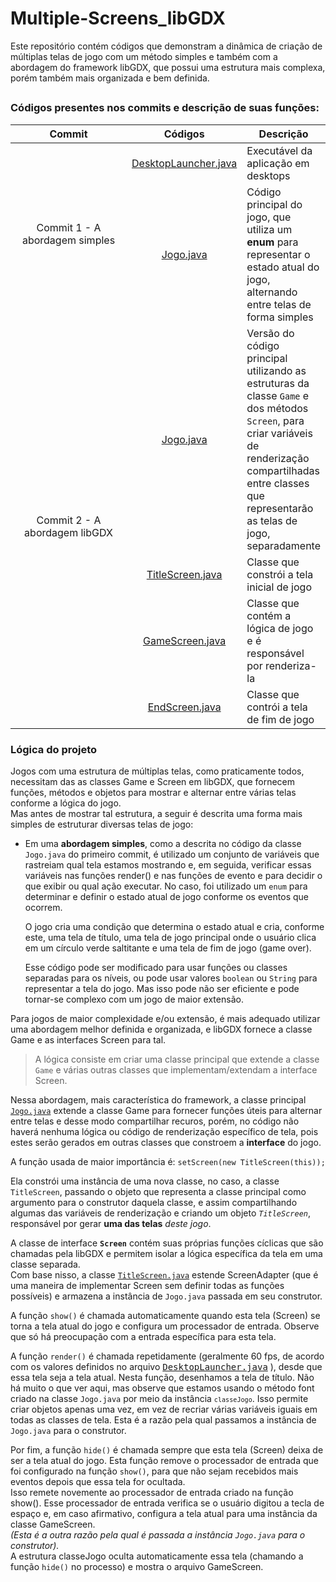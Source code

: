 <h1>Multiple-Screens_libGDX</h1>
<p>Este repositório contém códigos que demonstram a dinâmica de criação de múltiplas telas de jogo com um método simples e também 
com a abordagem do framework libGDX, que possui uma estrutura mais complexa, porém também mais organizada e bem definida.</p>
<h2></h2>
<div>
  <h3>Códigos presentes nos commits e descrição de suas funções:</h3>
  <table align="center">
    <thead><tr>
      <th width="261">Commit</th>
      <th>Códigos</th>
      <th>Descrição</th>
    </tr></thead>
    <tbody align="center">
      <tr>
        <td rowspan="2">Commit 1 - A abordagem simples</td>
        <td><a href="https://github.com/luc-gh/Multiple-Screens_libGDX/blob/master/desktop/src/com/libgdx/screen/DesktopLauncher.java">DesktopLauncher.java</a></td>
        <td align="left">Executável da aplicação em desktops</td>
      </tr>
      <tr>
        <td><a href="https://github.com/luc-gh/Multiple-Screens_libGDX/blob/dbb190617cc38433c2262d409e4c9e78a38544a6/core/src/com/libgdx/screen/Jogo.java">Jogo.java</a></td>
        <td align="left">Código principal do jogo, que utiliza um <b>enum</b> para representar o estado atual do jogo, alternando entre telas de forma simples</td>
      </tr>
      <tr>
        <td rowspan="4">Commit 2 - A abordagem libGDX</td>
        <td><a href="https://github.com/luc-gh/Multiple-Screens_libGDX/blob/master/core/src/com/libgdx/screen/Jogo.java">Jogo.java</a></td>
        <td align="left">Versão do código principal utilizando as estruturas da classe <code>Game</code> e dos métodos <code>Screen</code>, para criar variáveis de renderização compartilhadas entre classes que representarão as telas de jogo, separadamente</td>
      </tr>
      <tr>
        <td><a href="https://github.com/luc-gh/Multiple-Screens_libGDX/blob/master/core/src/com/libgdx/screen/TitleScreen.java">TitleScreen.java</a></td>
        <td align="left">Classe que constrói a tela inicial de jogo</td>
      </tr>
      <tr>
        <td><a href="https://github.com/luc-gh/Multiple-Screens_libGDX/blob/master/core/src/com/libgdx/screen/GameScreen.java">GameScreen.java</a></td>
        <td align="left">Classe que contém a lógica de jogo e é responsável por renderiza-la</td>
      </tr>
      <tr>
        <td><a href="https://github.com/luc-gh/Multiple-Screens_libGDX/blob/master/core/src/com/libgdx/screen/EndScreen.java">EndScreen.java</a></td>
        <td align="left">Classe que contrói a tela de fim de jogo</td>
      </tr>
    </tbody>
  </table>
</div>
<div>
  <h3>Lógica do projeto</h3>
  <p>
  Jogos com uma estrutura de múltiplas telas, como praticamente todos, necessitam das as classes Game e Screen em libGDX, 
  que fornecem funções, métodos e objetos para mostrar e alternar entre várias telas conforme a lógica do jogo.<br>
  Mas antes de mostrar tal estrutura, a seguir é descrita uma forma mais simples de estruturar diversas telas de jogo:
  </p>
  <ul>
    <li>
      <p>Em uma <b>abordagem simples</b>, como a descrita no código da classe <code>Jogo.java</code> do primeiro commit, é utilizado um conjunto de variáveis 
      que rastreiam qual tela estamos mostrando e, em seguida, verificar essas variáveis nas funções render() e nas funções de evento e para decidir o que 
      exibir ou qual ação executar. No caso, foi utilizado um <code>enum</code> para determinar e definir o estado atual de jogo conforme os eventos 
      que ocorrem.</p>
      <p>O jogo cria uma condição que determina o estado atual e cria, conforme este, uma tela de título, uma tela de jogo principal onde o usuário clica em 
      um círculo verde saltitante e uma tela de fim de jogo (game over).</p>
      <p>Esse código pode ser modificado para usar funções ou classes separadas para os níveis, ou pode usar valores <code>boolean</code> ou 
      <code>String</code> para representar a tela do jogo. Mas isso pode não ser eficiente e pode tornar-se complexo com um jogo de maior extensão.</p>
    </li>
  </ul>
  <p>
    Para jogos de maior complexidade e/ou extensão, é mais adequado utilizar uma abordagem melhor definida e organizada, e libGDX fornece a classe Game 
    e as interfaces Screen para tal.
  </p>
</div>
<div>
  <blockquote>
    A lógica consiste em criar uma classe principal que extende a classe <code>Game</code> e várias outras classes que implementam/extendam a interface
    Screen. 
  </blockquote>
</div>
<div>
  <p>
    Nessa abordagem, mais característica do framework, a classe principal 
    <a href="https://github.com/luc-gh/Multiple-Screens_libGDX/blob/master/core/src/com/libgdx/screen/Jogo.java"><code>Jogo.java</code></a> 
    extende a classe Game para fornecer funções úteis para alternar entre telas e desse modo compartilhar recuros, porém, no código não haverá nenhuma 
    lógica ou código de renderização específico de tela, pois estes serão gerados em outras classes que constroem a <b>interface</b> do jogo.
  </p>
  <p>
    A função usada de maior importância é: 
    <code>setScreen(new TitleScreen(this));</p></code>
    Ela constrói uma instância de uma nova classe, no caso, a classe <code>TitleScreen</code>, passando o objeto que representa a classe principal como
    argumento para o construtor daquela classe, e assim compartilhando algumas das variáveis de renderização e criando um objeto 
    <code><i>TitleScreen</i></code>, responsável por gerar <b>uma das telas</b> <i>deste jogo</i>.
  </p>
  <p>
    A classe de interface <code><b>Screen</code></b> contém suas próprias funções cíclicas que são chamadas pela libGDX e permitem isolar a 
    lógica específica da tela em uma classe separada.<br>
    Com base nisso, a classe 
    <a href="https://github.com/luc-gh/Multiple-Screens_libGDX/blob/master/core/src/com/libgdx/screen/TitleScreen.java"><code>TitleScreen.java</code></a> 
    estende ScreenAdapter (que é uma maneira de implementar Screen sem definir todas as funções possíveis) e armazena a instância de <code>Jogo.java</code>
    passada em seu construtor.
  </p>
  <p>
    A função <code>show()</code> é chamada automaticamente quando esta tela (Screen) se torna a tela atual do jogo e configura um processador de entrada. 
    Observe que só há preocupação com a entrada específica para esta tela. 
  </p>
  <p>
    A função <code>render()</code> é chamada repetidamente (geralmente 60 fps, de acordo com os valores definidos no arquivo
    <a href="https://github.com/luc-gh/Multiple-Screens_libGDX/blob/master/desktop/src/com/libgdx/screen/DesktopLauncher.java">
    <kbd>DesktopLauncher.java</kbd></a> ),
    desde que essa tela seja a tela atual. Nesta função, desenhamos a tela de título. 
    Não há muito o que ver aqui, mas observe
    que estamos usando o método font criado na classe <code>Jogo.java</code> por meio da instância <code><code>classeJogo</code></code>. Isso permite criar
    objetos apenas uma vez, em vez de recriar várias variáveis iguais em todas as classes de tela. 
    Esta é a razão pela qual passamos a instância de <code>Jogo.java</code> para o construtor.
  </p>
  <p>
    Por fim, a função <code>hide()</code> é chamada sempre que esta tela (Screen) deixa de ser a tela atual do jogo. Esta função remove o 
    processador de entrada que foi
    configurado na função <code>show()</code>, para que não sejam recebidos mais eventos depois que essa tela for ocultada.<br>
    Isso remete novemente ao processador de entrada criado na função show(). Esse processador de entrada verifica se o usuário digitou a tecla de espaço 
    e, em caso afirmativo, configura a tela atual para uma instância da classe GameScreen. <br>
    <i>(Esta é a outra razão pela qual é passada a instância <code>Jogo.java</code> para o construtor).</i><br>
    A estrutura classeJogo oculta automaticamente essa tela (chamando a função <code>hide()</code> no processo) e mostra o arquivo GameScreen.
  </p>
</div>
